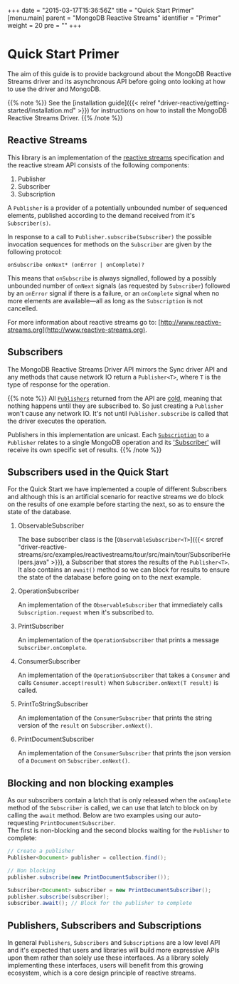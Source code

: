 +++
date = "2015-03-17T15:36:56Z"
title = "Quick Start Primer"
[menu.main]
  parent = "MongoDB Reactive Streams"
  identifier = "Primer"
  weight = 20
  pre = "<i class='fa'></i>"
+++

# Quick Start Primer

The aim of this guide is to provide background about the MongoDB Reactive Streams driver and its asynchronous API before going onto 
looking at how to use the driver and MongoDB.

{{% note %}}
See the [installation guide]({{< relref "driver-reactive/getting-started/installation.md" >}})
for instructions on how to install the MongoDB Reactive Streams Driver.
{{% /note %}}

## Reactive Streams

This library is an implementation of the [reactive streams](http://www.reactive-streams.org) specification and the reactive stream API 
consists of the following components:

1. Publisher
2. Subscriber
3. Subscription

A `Publisher` is a provider of a potentially unbounded number of sequenced elements, published according to the demand received from it's `Subscriber(s)`.

In response to a call to `Publisher.subscribe(Subscriber)` the possible invocation sequences for methods on the `Subscriber` are given by the following protocol:

```
onSubscribe onNext* (onError | onComplete)?
```

This means that `onSubscribe` is always signalled, followed by a possibly unbounded number of `onNext` signals (as requested by `Subscriber`) 
followed by an `onError` signal if there is a failure, or an `onComplete` signal when no more elements are available—all as long as 
the `Subscription` is not cancelled.

For more information about reactive streams go to: [http://www.reactive-streams.org](http://www.reactive-streams.org).


## Subscribers

The MongoDB Reactive Streams Driver API mirrors the Sync driver API and any methods that cause network IO return a `Publisher<T>`, 
where `T` is the type of response for the operation.

{{% note %}}
All [`Publishers`](http://www.reactive-streams.org/reactive-streams-1.0.1-javadoc/?org/reactivestreams/Publisher.html) returned 
from the API are [cold](https://projectreactor.io/docs/core/release/reference/#reactor.hotCold), meaning that nothing happens until 
they are subscribed to. So just creating a `Publisher` won't cause any network IO. It's not until `Publisher.subscribe` is called that 
the driver executes the operation.

Publishers in this implementation are unicast. Each
[`Subscription`](http://www.reactive-streams.org/reactive-streams-1.0.1-javadoc/?org/reactivestreams/Subscription.html) to a `Publisher` 
relates to a single MongoDB operation and its 
['Subscriber'](http://www.reactive-streams.org/reactive-streams-1.0.1-javadoc/?org/reactivestreams/Subscriber.html) will receive its own 
specific set of results.
{{% /note %}}


## Subscribers used in the Quick Start

For the Quick Start we have implemented a couple of different Subscribers and although this is an artificial scenario for reactive streams we
do block on the results of one example before starting the next, so as to ensure the state of the database.

1. ObservableSubscriber

    The base subscriber class is the [`ObservableSubscriber<T>`]({{< srcref "driver-reactive-streams/src/examples/reactivestreams/tour/src/main/tour/SubscriberHelpers.java" >}}), 
    a Subscriber that stores the results of the `Publisher<T>`. It also contains an `await()` method so we can block for results to ensure the state of 
    the database before going on to the next example.

2. OperationSubscriber

    An implementation of the `ObservableSubscriber` that immediately calls `Subscription.request` when it's subscribed to.

3.  PrintSubscriber

    An implementation of the `OperationSubscriber` that prints a message `Subscriber.onComplete`.
    
4.  ConsumerSubscriber

    An implementation of the `OperationSubscriber` that takes a `Consumer` and calls `Consumer.accept(result)` when `Subscriber.onNext(T result)` is called.

5.  PrintToStringSubscriber

    An implementation of the `ConsumerSubscriber` that prints the string version of the `result` on `Subscriber.onNext()`.

6.  PrintDocumentSubscriber

    An implementation of the `ConsumerSubscriber` that prints the json version of a `Document` on `Subscriber.onNext()`.


##  Blocking and non blocking examples

As our subscribers contain a latch that is only released when the `onComplete` method of the `Subscriber` is called, we can use that latch 
to block on by calling the `await` method.  Below are two examples using our auto-requesting `PrintDocumentSubscriber`.  
The first is non-blocking and the second blocks waiting for the `Publisher` to complete:

```java
// Create a publisher
Publisher<Document> publisher = collection.find();

// Non blocking
publisher.subscribe(new PrintDocumentSubscriber());

Subscriber<Document> subscriber = new PrintDocumentSubscriber();
publisher.subscribe(subscriber);
subscriber.await(); // Block for the publisher to complete
```

## Publishers, Subscribers and Subscriptions

In general `Publishers`, `Subscribers` and `Subscriptions` are a low level API and it's expected that users and libraries will build more 
expressive APIs upon them rather than solely use these interfaces.  As a library solely implementing these interfaces, users will benefit
from this growing ecosystem, which is a core design principle of reactive streams.
